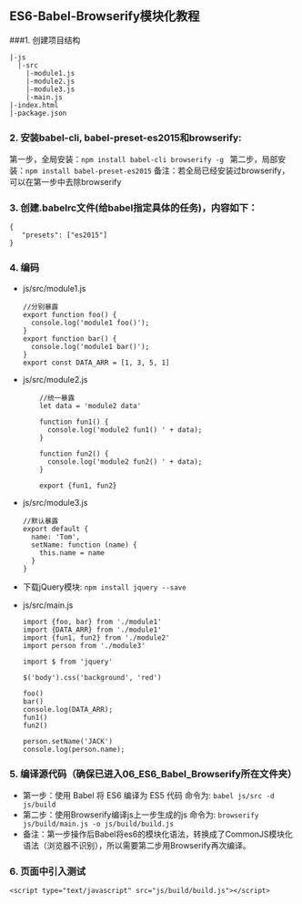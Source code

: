 ## ES6-Babel-Browserify模块化教程

###1. 创建项目结构
  ```
  |-js
    |-src
      |-module1.js
      |-module2.js
      |-module3.js
      |-main.js
  |-index.html
  |-package.json
  ```

### 2. 安装babel-cli, babel-preset-es2015和browserify:
第一步，全局安装：```npm install babel-cli browserify -g ```
第二步，局部安装：```npm install babel-preset-es2015``` 
备注：若全局已经安装过browserify，可以在第一步中去除browserify
	

### 3. 创建.babelrc文件(给babel指定具体的任务)，内容如下：
```
{
   "presets": ["es2015"]
}
```

### 4. 编码
  * js/src/module1.js
    ```
    //分别暴露
    export function foo() {
      console.log('module1 foo()');
    }
    export function bar() {
      console.log('module1 bar()');
    }
    export const DATA_ARR = [1, 3, 5, 1]
    ```
  * js/src/module2.js  
    ```
        //统一暴露
        let data = 'module2 data'
    
        function fun1() {
          console.log('module2 fun1() ' + data);
        }
    
        function fun2() {
          console.log('module2 fun2() ' + data);
        }
    
        export {fun1, fun2}
    ```
  * js/src/module3.js
    ```
    //默认暴露
    export default {
      name: 'Tom',
      setName: function (name) {
        this.name = name
      }
    }
    ```

  * 下载jQuery模块: ```npm install jquery --save```
  
  * js/src/main.js
    ```
    import {foo, bar} from './module1'
    import {DATA_ARR} from './module1'
    import {fun1, fun2} from './module2'
    import person from './module3'
    
    import $ from 'jquery'
    
    $('body').css('background', 'red')
    
    foo()
    bar()
    console.log(DATA_ARR);
    fun1()
    fun2()
    
    person.setName('JACK')
    console.log(person.name);
    ```

### 5. 编译源代码（确保已进入06_ES6_Babel_Browserify所在文件夹）
  * 第一步：使用 Babel 将 ES6 编译为 ES5 代码
            命令为: ```babel js/src -d js/build```
  * 第二步：使用Browserify编译js上一步生成的js
            命令为: ```browserify js/build/main.js -o js/build/build.js```
  * 备注：第一步操作后Babel将es6的模块化语法，转换成了CommonJS模块化语法（浏览器不识别），所以需要第二步用Browserify再次编译。

### 6. 页面中引入测试
  ```
  <script type="text/javascript" src="js/build/build.js"></script>
  ```
